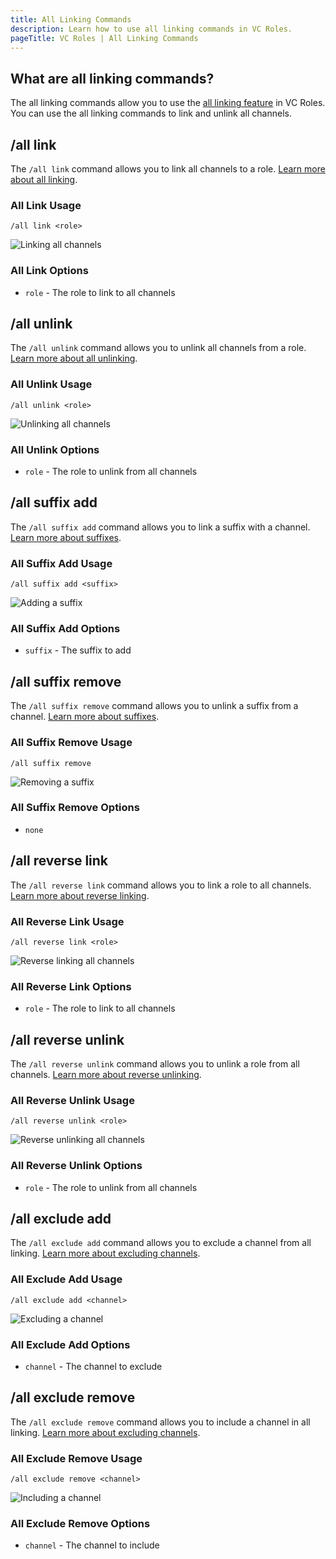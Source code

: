 ```yaml
---
title: All Linking Commands
description: Learn how to use all linking commands in VC Roles.
pageTitle: VC Roles | All Linking Commands
---
```


## What are all linking commands?

The all linking commands allow you to use the [all linking feature](/docs/features/all-linking) in VC Roles. You can use the all linking commands to link and unlink all channels.

## /all link

The `/all link` command allows you to link all channels to a role. [Learn more about all linking](/docs/features/all-linking).

### All Link Usage

`/all link <role>`

![Linking all channels](/assets/all-link-command.png)

### All Link Options

- `role` - The role to link to all channels

## /all unlink

The `/all unlink` command allows you to unlink all channels from a role. [Learn more about all unlinking](/docs/features/all-linking).

### All Unlink Usage

`/all unlink <role>`

![Unlinking all channels](/assets/all-unlink-command.png)

### All Unlink Options

- `role` - The role to unlink from all channels

## /all suffix add

The `/all suffix add` command allows you to link a suffix with a channel. [Learn more about suffixes](/docs/features/linking#what-is-a-suffix).

### All Suffix Add Usage

`/all suffix add <suffix>`

![Adding a suffix](/assets/all-suffix-add-command.png)

### All Suffix Add Options

- `suffix` - The suffix to add

## /all suffix remove

The `/all suffix remove` command allows you to unlink a suffix from a channel. [Learn more about suffixes](/docs/features/linking#what-is-a-suffix).

### All Suffix Remove Usage

`/all suffix remove`

![Removing a suffix](/assets/all-suffix-remove-command.png)

### All Suffix Remove Options

- `none`

## /all reverse link

The `/all reverse link` command allows you to link a role to all channels. [Learn more about reverse linking](/docs/features/linking#what-is-a-reverse-link).

### All Reverse Link Usage

`/all reverse link <role>`

![Reverse linking all channels](/assets/all-reverse-link-command.png)

### All Reverse Link Options

- `role` - The role to link to all channels

## /all reverse unlink

The `/all reverse unlink` command allows you to unlink a role from all channels. [Learn more about reverse unlinking](/docs/features/linking#what-is-a-reverse-link).

### All Reverse Unlink Usage

`/all reverse unlink <role>`

![Reverse unlinking all channels](/assets/all-reverse-unlink-command.png)

### All Reverse Unlink Options

- `role` - The role to unlink from all channels

## /all exclude add

The `/all exclude add` command allows you to exclude a channel from all linking. [Learn more about excluding channels](/docs/features/linking#what-are-excluded-channels).

### All Exclude Add Usage

`/all exclude add <channel>`

![Excluding a channel](/assets/all-exclude-add-command.png)

### All Exclude Add Options

- `channel` - The channel to exclude

## /all exclude remove

The `/all exclude remove` command allows you to include a channel in all linking. [Learn more about excluding channels](/docs/features/linking#what-are-excluded-channels).

### All Exclude Remove Usage

`/all exclude remove <channel>`

![Including a channel](/assets/all-exclude-remove-command.png)

### All Exclude Remove Options

- `channel` - The channel to include
